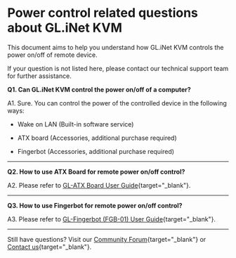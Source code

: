 # Power control related questions about GL.iNet KVM

This document aims to help you understand how GL.iNet KVM controls the power on/off of remote device.

If your question is not listed here, please contact our technical support team for further assistance.

**Q1. Can GL.iNet KVM control the power on/off of a computer?**

A1. Sure. You can control the power of the controlled device in the following ways:

- Wake on LAN (Built-in software service)

- ATX board (Accessories, additional purchase required)

- Fingerbot (Accessories, additional purchase required)

---

**Q2. How to use ATX Board for remote power on/off control?**

A2. Please refer to [GL-ATX Board User Guide](../user_guide/gl-atx-board/index.md){target="_blank"}.

---

**Q3. How to use Fingerbot for remote power on/off control?**

A3. Please refer to [GL-Fingerbot (FGB-01) User Guide](../user_guide/gl-fgb-01/index.md){target="_blank"}.

---

Still have questions? Visit our [Community Forum](https://forum.gl-inet.com){target="_blank"} or [Contact us](https://www.gl-inet.com/contacts/){target="_blank"}.
